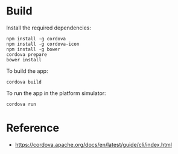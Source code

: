 # Build

Install the required dependencies:

```
npm install -g cordova
npm install -g cordova-icon
npm install -g bower
cordova prepare
bower install
```

To build the app:

```
cordova build
```

To run the app in the platform simulator:

```
cordova run
```

# Reference

* https://cordova.apache.org/docs/en/latest/guide/cli/index.html
